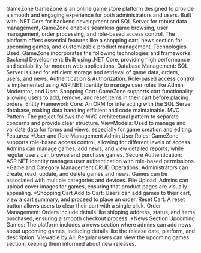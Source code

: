 GameZone
GameZone is an online game store platform designed to provide a smooth and engaging experience for both administrators and users. Built with .NET Core for backend development and SQL Server for robust data management, GameZone enables seamless game browsing, user management, order processing, and role-based access control. The platform offers essential features like a shopping cart, news section for upcoming games, and customizable product management.
Technologies Used:
GameZone incorporates the following technologies and frameworks:
Backend Development: Built using .NET Core, providing high performance and scalability for modern web applications.
Database Management: SQL Server is used for efficient storage and retrieval of game data, orders, users, and news.
Authentication & Authorization: Role-based access control is implemented using ASP.NET Identity to manage user roles like Admin, Moderator, and User.
Shopping Cart: GameZone supports cart functionality, allowing users to add, remove, and reset items in their cart before placing orders.
Entity Framework Core: An ORM for interacting with the SQL Server database, making data handling efficient and code maintainable.
MVC Pattern: The project follows the MVC architectural pattern to separate concerns and provide clear structure.
ViewModels: Used to manage and validate data for forms and views, especially for game creation and editing.
Features:
*User and Role Management
Admin,User Roles: GameZone supports role-based access control, allowing for different levels of access. Admins can manage games, add news, and view detailed reports, while regular users can browse and purchase games.
Secure Authentication: ASP.NET Identity manages user authentication with role-based permissions.
*Game and Category Management
CRUD Operations: Administrators can create, read, update, and delete games,and news. Games can be associated with multiple categories and devices.
File Upload: Admins can upload cover images for games, ensuring that product pages are visually appealing.
*Shopping Cart
Add to Cart: Users can add games to their cart, view a cart summary, and proceed to place an order.
Reset Cart: A reset button allows users to clear their cart with a single click.
Order Management: Orders include details like shipping address, status, and items purchased, ensuring a smooth checkout process.
*News Section
Upcoming Games: The platform includes a news section where admins can add news about upcoming games, including details like the release date, platform, and description.
Viewable by All: Regular users can view the upcoming games section, keeping them informed about new releases.
